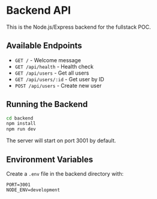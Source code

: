 # Backend API

This is the Node.js/Express backend for the fullstack POC.

## Available Endpoints

- `GET /` - Welcome message
- `GET /api/health` - Health check
- `GET /api/users` - Get all users
- `GET /api/users/:id` - Get user by ID
- `POST /api/users` - Create new user

## Running the Backend

```bash
cd backend
npm install
npm run dev
```

The server will start on port 3001 by default.

## Environment Variables

Create a `.env` file in the backend directory with:

```
PORT=3001
NODE_ENV=development
```
